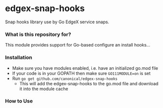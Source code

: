 # edgex-snap-hooks
Snap hooks library use by Go EdgeX service snaps.  

### What is this repository for? ###

This module provides support for Go-based configure an install hooks...

### Installation ###

* Make sure you have modules enabled, i.e. have an initialized  go.mod file
* If your code is in your GOPATH then make sure ```GO111MODULE=on``` is set
* Run ```go get github.com/canonical/edgex-snap-hooks```
  * This will add the edgex-snap-hooks to the go.mod file and download it into the module cache

### How to Use ###


